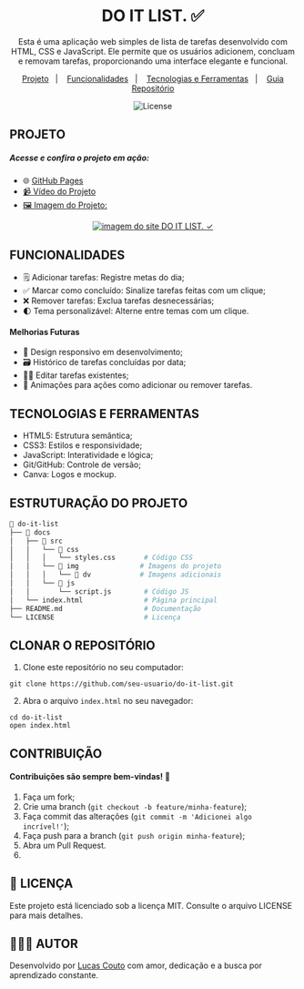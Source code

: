 <h1 align="center">DO IT LIST. ✅</h1>

<p align="center">
Esta é uma aplicação web simples de lista de tarefas desenvolvido com HTML, CSS e JavaScript. Ele permite que os usuários adicionem, concluam e removam tarefas, proporcionando uma interface elegante e funcional.
</p>

<p align="center">
  <a href="#projeto">Projeto</a>&nbsp;&nbsp;&nbsp;|&nbsp;&nbsp;&nbsp;
  <a href="#funcionalidades">Funcionalidades</a>&nbsp;&nbsp;&nbsp;|&nbsp;&nbsp;&nbsp;
  <a href="#tecnologias-e-ferramentas">Tecnologias e Ferramentas</a>&nbsp;&nbsp;&nbsp;|&nbsp;&nbsp;&nbsp;
  <a href="#estruturação-do-projeto">Guia Repositório</a>
</p>

<p align="center">
  <img alt="License" src="https://img.shields.io/static/v1?label=license&message=MIT&color=49AA26&labelColor=000000">
</p>

## <h2>PROJETO</h2>
<h5>Acesse e confira o projeto em ação:</h5>

* 🌐 <a href="https://lucas16716.github.io/do-it-list/">GitHub Pages
* 📹 <a href="https://drive.google.com/file/d/1coDke_9ziFrdfsPiVqNUHmxA_24xh-oq/view?usp=drive_link">Vídeo do Projeto
* 🖼️ Imagem do Projeto:

<div align="center">
   <a target="_blank" href="https://lucas16716.github.io/do-it-list/">
   <img href="https://lucas16716.github.io/do-it-list/" src="./docs/src/img/dv/Temas.jpg" alt="imagem do site DO IT LIST. ✓">
   </a>
 </div>

## <h2>FUNCIONALIDADES</h2>

* 🗒️ Adicionar tarefas: Registre metas do dia;
* ✅ Marcar como concluído: Sinalize tarefas feitas com um clique;
* ❌ Remover tarefas: Exclua tarefas desnecessárias;
* 🌓 Tema personalizável: Alterne entre temas com um clique.

<h4>Melhorias Futuras</h4>

* 📲 Design responsivo em desenvolvimento;
* 🗃️ Histórico de tarefas concluídas por data;
* ✍🏻 Editar tarefas existentes;
* 🎨 Animações para ações como adicionar ou remover tarefas.

## <h2>TECNOLOGIAS E FERRAMENTAS</h2>

* HTML5: Estrutura semântica;
* CSS3: Estilos e responsividade;
* JavaScript: Interatividade e lógica;
* Git/GitHub: Controle de versão;
* Canva: Logos e mockup.

<h2>ESTRUTURAÇÃO DO PROJETO</h2>

```bash
📁 do-it-list
├── 📁 docs
│   ├── 📂 src
│   │   └── 📂 css
│   │   │   └── styles.css       # Código CSS
│   │   └── 📂 img               # Imagens do projeto
│   │   │   └── 📂 dv            # Imagens adicionais
│   │   └── 📂 js
│   │       └── script.js        # Código JS
│   └── index.html               # Página principal
├── README.md                    # Documentação
└── LICENSE                      # Licença
```

<h2>CLONAR O REPOSITÓRIO</h2>

1. Clone este repositório no seu computador:
```
git clone https://github.com/seu-usuario/do-it-list.git
```

2. Abra o arquivo ```index.html``` no seu navegador:
```
cd do-it-list
open index.html
```

<h2>CONTRIBUIÇÃO</h2>
<h4>Contribuições são sempre bem-vindas! 🤝</h4>

1. Faça um fork;
2. Crie uma branch (```git checkout -b feature/minha-feature```);
3. Faça commit das alterações (```git commit -m 'Adicionei algo incrível!'```);
4. Faça push para a branch (```git push origin minha-feature```);
5. Abra um Pull Request.
6. 


## <h2>📝 LICENÇA</h2>
<p>Este projeto está licenciado sob a licença MIT. Consulte o arquivo LICENSE para mais detalhes.</p>



## <h2>🧑🏻‍💻 AUTOR </h2>
<p>Desenvolvido por <a href="https://www.linkedin.com/in/lucas-coutoti/">Lucas Couto<a/> com amor, dedicação e a busca por aprendizado constante.</p>
   



  




